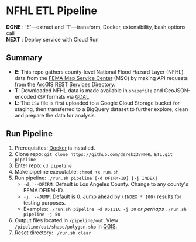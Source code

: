 # NFHL ETL Pipeline  


**DONE** : 'E'—extract and 'T'—transform, Docker, extensibility, bash options call   
**NEXT** : Deploy service with Cloud Run


## Summary

- **E**: This repo gathers county-level National Flood Hazard Layer (NFHL) data from the [FEMA Map Service Center](https://msc.fema.gov/portal/advanceSearch#searchresultsanchor) (MSC) by making API requests from the [ArcGIS REST Services Directory](https://hazards.fema.gov/gis/nfhl/rest/services/public/NFHL/MapServer).  
- **T**: Downloaded NFHL data is made available in `shapefile` and GeoJSON-encoded `CSV` formats via [GDAL](https://gdal.org/index.html).  
- **L**: The `CSV` file is first uploaded to a Google Cloud Storage bucket for staging, then transferred to a BigQuery dataset to further explore, clean and prepare the data for analysis.


## Run Pipeline

1. Prerequisites: [Docker](https://docs.docker.com/engine/install/) is installed.
2. Clone repo: `git clone https://github.com/derekz3/NFHL_ETL.git pipeline`
3. Enter repo: `cd pipeline`
4. Make pipeline executable: `chmod +x run.sh`
5. Run pipeline: `./run.sh pipeline [-d DFIRM-ID] [-j INDEX]`
    - `-d, --DFIRM`:  Default is Los Angeles County. Change to any county's FEMA DFIRM-ID.  
    - `-j, --JUMP`:  Default is 0. Jump ahead by `(INDEX * 100)` results for testing purposes.  
    - Examples: `./run.sh pipeline -d 06111C -j 30` *or perhaps* `./run.sh pipeline -j 50`
6. Output files located in `/pipeline/out`. View `/pipeline/out/shape/polygon.shp` in [QGIS](https://qgis.org/en/site/forusers/download.html).
7. Reset directory: `./run.sh clear`  

<br>
